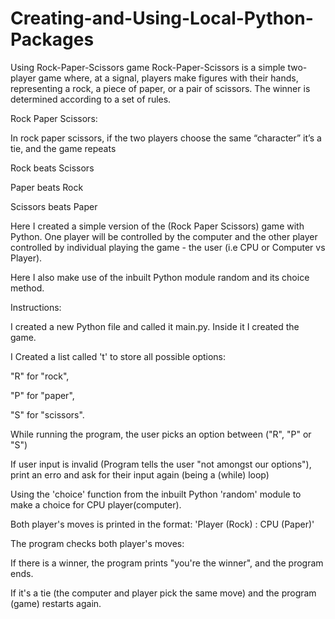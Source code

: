 # Creating-and-Using-Local-Python-Packages
Using Rock-Paper-Scissors game
Rock-Paper-Scissors is a simple two-player game where, at a signal, players make figures with their hands, representing a rock, a piece of paper, or a pair of scissors. The winner is determined according to a set of rules.

 

Rock Paper Scissors:

In rock paper scissors, if the two players choose the same “character” it’s a tie, and the game repeats

Rock beats Scissors

Paper beats Rock

Scissors beats Paper

Here I created a simple version of the (Rock Paper Scissors) game  with Python. One player will be controlled by the computer and the other player controlled by individual playing the game - the user (i.e CPU or Computer vs Player). 

Here I also make use of the inbuilt Python module random and its choice method.

Instructions:

I created a new Python file and called it main.py. Inside it I created the game.

I Created a list called 't' to store all possible options:

"R" for "rock", 

"P" for "paper", 

"S" for "scissors".

While running the program, the user picks an option between ("R", "P" or "S")

If user input is invalid (Program tells the user "not amongst our options"), print an erro and ask for their input again (being a (while) loop)

Using the 'choice' function from the inbuilt Python 'random' module to make a choice for CPU player(computer).

Both player's moves is printed in the format: 'Player (Rock) : CPU (Paper)'

The program checks both player's moves: 

If there is a winner, the program prints "you're the winner", and the program ends. 

If it's a tie (the computer and player pick the same move) and the program (game) restarts again.
